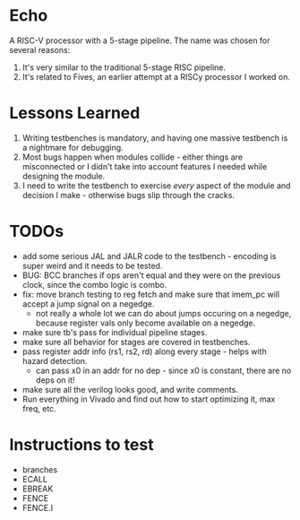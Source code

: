 # Echo
A RISC-V processor with a 5-stage pipeline. The name was chosen for several reasons:
  
1. It's very similar to the traditional 5-stage RISC pipeline.
2. It's related to Fives, an earlier attempt at a RISCy processor I worked on.

# Lessons Learned
1. Writing testbenches is mandatory, and having one massive testbench is a nightmare for debugging.
2. Most bugs happen when modules collide - either things are misconnected or I didn't take into account features I needed while designing the module.
3. I need to write the testbench to exercise _every_ aspect of the module and decision I make - otherwise bugs slip through the cracks.

# TODOs
 - add some serious JAL and JALR code to the testbench - encoding is super weird and it needs to be tested.
 - BUG: BCC branches if ops aren't equal and they were on the previous clock, since the combo logic is combo.
 - fix: move branch testing to reg fetch and make sure that imem_pc will accept a jump signal on a negedge.
   - not really a whole lot we can do about jumps occuring on a negedge, because register vals only become available on a negedge.
 - make sure tb's pass for individual pipeline stages.
 - make sure all behavior for stages are covered in testbenches.
 - pass register addr info (rs1, rs2, rd) along every stage - helps with hazard detection.
   - can pass x0 in an addr for no dep - since x0 is constant, there are no deps on it!
 - make sure all the verilog looks good, and write comments.
 - Run everything in Vivado and find out how to start optimizing it, max freq, etc.

# Instructions to test
 - branches
 - ECALL
 - EBREAK
 - FENCE
 - FENCE.I
